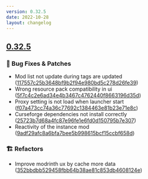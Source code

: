 ```yaml
---
version: 0.32.5
date: 2022-10-28
layout: changelog
---
```

## [0.32.5](#0.32.5)
### 🐛 Bug Fixes & Patches

- Mod list not update during tags are updated ([117557c25b3648bf9b2f94e980bd5c278d26fe39](https://github.com/Voxelum/x-minecraft-launcher/commit/117557c25b3648bf9b2f94e980bd5c278d26fe39))
- Wrong resource pack compatibility in ui ([5f7c4c2e6ad34e4b3467c4762440f8663196d35d](https://github.com/Voxelum/x-minecraft-launcher/commit/5f7c4c2e6ad34e4b3467c4762440f8663196d35d))
- Proxy setting is not load when launcher start ([f07a473cc74a36c77692c1384463e81b23e71e8c](https://github.com/Voxelum/x-minecraft-launcher/commit/f07a473cc74a36c77692c1384463e81b23e71e8c))
- Curseforge dependencies not install correctly ([25723b7d68a4fc87e96fe1e6fd0d150795b7e307](https://github.com/Voxelum/x-minecraft-launcher/commit/25723b7d68a4fc87e96fe1e6fd0d150795b7e307))
- Reactivity of the instance mod ([9adf29afc8a6bfa7bee5b998615bcf15ccbf658d](https://github.com/Voxelum/x-minecraft-launcher/commit/9adf29afc8a6bfa7bee5b998615bcf15ccbf658d))
### 🏗️ Refactors

- Improve modrinth ux by cache more data ([352bbdbb529458fbb64b38ae81c853db4608124e](https://github.com/Voxelum/x-minecraft-launcher/commit/352bbdbb529458fbb64b38ae81c853db4608124e))